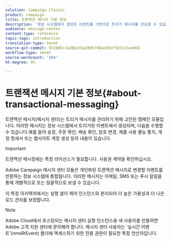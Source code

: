 ```yaml
---
solution: Campaign Classic
product: campaign
title: 트랜잭션 메시지 기본 정보
description: '정보 시스템에서 생성된 이벤트를 기반으로 트리거 메시지를 전송할 수 있습니다. '
audience: message-center
content-type: reference
topic-tags: introduction
translation-type: tm+mt
source-git-commit: 972885c3a38bcd3a260574bacbb3f507e11ae05b
workflow-type: tm+mt
source-wordcount: '164'
ht-degree: 9%

---
```



# 트랜잭션 메시지 기본 정보{#about-transactional-messaging}

트랜잭션 메시지(메시지 센터)는 트리거 메시지를 관리하기 위해 고안된 캠페인 모듈입니다. 이러한 메시지는 정보 시스템에서 트리거된 이벤트에서 생성되며, 다음을 수행할 수 있습니다.예를 들어 송장, 주문 확인, 배송 확인, 암호 변경, 제품 사용 불능 통지, 계정 명세서 또는 웹사이트 계정 생성 등의 내용이 있습니다.

>[!IMPORTANT]
>
>트랜잭션 메시징에는 특정 라이선스가 필요합니다. 사용권 계약을 확인하십시오.

Adobe Campaign 메시지 센터 모듈은 개인화된 트랜잭션 메시지로 변경할 이벤트를 반환하는 정보 시스템에 통합됩니다. 이러한 메시지는 이메일, SMS 또는 푸시 알림을 통해 개별적으로 또는 일괄적으로 보낼 수 있습니다.

이 특정 아키텍처에서는 실행 셀이 제어 인스턴스와 분리되어 더 높은 가용성과 더 나은 로드 관리를 보장합니다.

>[!NOTE]
>
>Adobe Cloud에서 호스팅되는 메시지 센터 실행 인스턴스용 새 사용자를 만들려면 Adobe 고객 지원 센터에 문의해야 합니다. 메시지 센터 사용자는 &#39;실시간 이벤트&#39;(nmsRtEvent) 폴더에 액세스하기 위한 전용 권한이 필요한 특정 연산자입니다.
